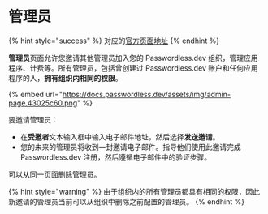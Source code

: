 # 管理员

{% hint style="success" %}
对应的[官方页面地址](https://docs.passwordless.dev/guide/admin-console/admins.html)
{% endhint %}

**管理员**页面允许您邀请其他管理员加入您的 Passwordless.dev 组织，管理应用程序、计费等。所有管理员，包括曾创建过 Passwordless.dev 账户和任何应用程序的人，**拥有组织内相同的权限**。

{% embed url="https://docs.passwordless.dev/assets/img/admin-page.43025c60.png" %}

要邀请管理员：

* 在**受邀者**文本输入框中输入电子邮件地址，然后选择**发送邀请**。
* 您的未来的管理员将收到一封邀请电子邮件。指导他们使用此邀请完成 Passwordless.dev 注册，然后遵循电子邮件中的验证步骤。

可以从同一页面删除管理员。

{% hint style="warning" %}
由于组织内的所有管理员都具有相同的权限，因此新邀请的管理员当前可以从组织中删除之前配置的管理员。
{% endhint %}
